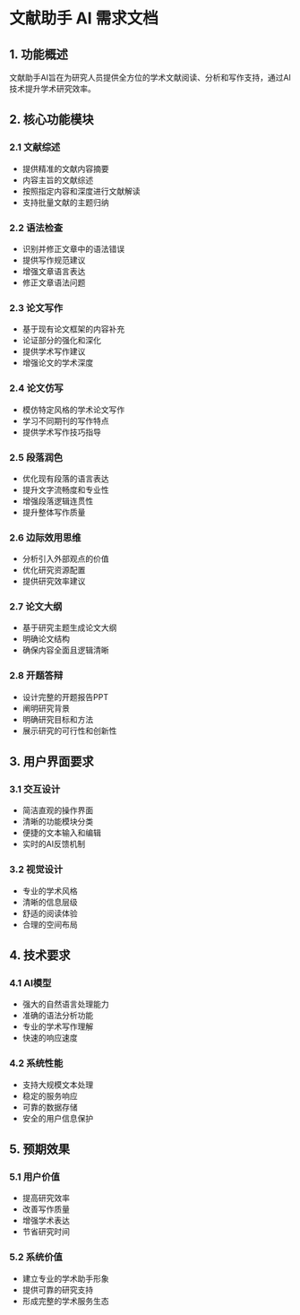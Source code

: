 # 文献助手 AI 需求文档

## 1. 功能概述

文献助手AI旨在为研究人员提供全方位的学术文献阅读、分析和写作支持，通过AI技术提升学术研究效率。

## 2. 核心功能模块

### 2.1 文献综述
- 提供精准的文献内容摘要
- 内容主旨的文献综述
- 按照指定内容和深度进行文献解读
- 支持批量文献的主题归纳

### 2.2 语法检查
- 识别并修正文章中的语法错误
- 提供写作规范建议
- 增强文章语言表达
- 修正文章语法问题

### 2.3 论文写作
- 基于现有论文框架的内容补充
- 论证部分的强化和深化
- 提供学术写作建议
- 增强论文的学术深度

### 2.4 论文仿写
- 模仿特定风格的学术论文写作
- 学习不同期刊的写作特点
- 提供学术写作技巧指导

### 2.5 段落润色
- 优化现有段落的语言表达
- 提升文字流畅度和专业性
- 增强段落逻辑连贯性
- 提升整体写作质量

### 2.6 边际效用思维
- 分析引入外部观点的价值
- 优化研究资源配置
- 提供研究效率建议

### 2.7 论文大纲
- 基于研究主题生成论文大纲
- 明确论文结构
- 确保内容全面且逻辑清晰

### 2.8 开题答辩
- 设计完整的开题报告PPT
- 阐明研究背景
- 明确研究目标和方法
- 展示研究的可行性和创新性

## 3. 用户界面要求

### 3.1 交互设计
- 简洁直观的操作界面
- 清晰的功能模块分类
- 便捷的文本输入和编辑
- 实时的AI反馈机制

### 3.2 视觉设计
- 专业的学术风格
- 清晰的信息层级
- 舒适的阅读体验
- 合理的空间布局

## 4. 技术要求

### 4.1 AI模型
- 强大的自然语言处理能力
- 准确的语法分析功能
- 专业的学术写作理解
- 快速的响应速度

### 4.2 系统性能
- 支持大规模文本处理
- 稳定的服务响应
- 可靠的数据存储
- 安全的用户信息保护

## 5. 预期效果

### 5.1 用户价值
- 提高研究效率
- 改善写作质量
- 增强学术表达
- 节省研究时间

### 5.2 系统价值
- 建立专业的学术助手形象
- 提供可靠的研究支持
- 形成完整的学术服务生态